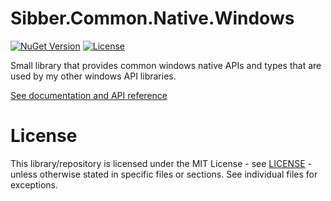 # Sibber.Common.Native.Windows
[![NuGet Version](https://img.shields.io/nuget/v/Sibber.Common.Native.Windows)](https://www.nuget.org/packages/sibber.Common.Native.Windows) [![License](https://img.shields.io/github/license/sibber5/Sibber.Common.Native.Windows?color=lightgrey)](https://github.com/sibber5/Sibber.Common.Native.Windows/blob/main/LICENSE)

Small library that provides common windows native APIs and types that are used by my other windows API libraries.

[See documentation and API reference](https://sibber5.github.io/Sibber.Common.Native.Windows/)

# License

This library/repository is licensed under the MIT License - see [LICENSE](https://github.com/sibber5/Sibber.Common.Native.Windows/blob/main/LICENSE) - unless otherwise stated in specific files or sections. See individual files for exceptions.
